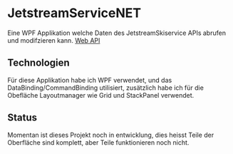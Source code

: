 # JetstreamServiceNET
Eine WPF Applikation welche Daten des JetstreamSkiservice APIs abrufen und modifzieren kann. [Web API](https://github.com/alexanderternst/JetstreamSkiserviceAPI)  
## Technologien
Für diese Applikation habe ich WPF verwendet, und das DataBinding/CommandBinding utilisiert, zusätzlich habe ich für die Obefläche Layoutmanager wie Grid und StackPanel verwendet.
## Status
Momentan ist dieses Projekt noch in entwicklung, dies heisst Teile der Oberfläche sind komplett, aber Teile funktionieren noch nicht.
